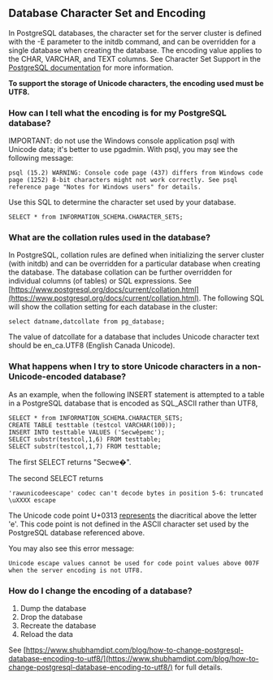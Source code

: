 ## Database Character Set and Encoding

In PostgreSQL databases, the character set for the server cluster is defined with the -E parameter to the initdb command, and can be overridden for a single database when creating the database. The encoding value applies to the CHAR, VARCHAR, and TEXT columns. See Character Set Support in the [PostgreSQL documentation](https://www.postgresql.org/docs/current/multibyte.html) for more information.

**To support the storage of Unicode characters, the encoding used must be**  **UTF8.**

### How can I tell what the encoding is for my PostgreSQL database?

IMPORTANT: do not use the Windows console application psql with Unicode data; it's better to use pgadmin. With psql, you may see the following message:

`psql (15.2) WARNING: Console code page (437) differs from Windows code page (1252) 8-bit characters might not work correctly. See psql reference page "Notes for Windows users" for details.`

Use this SQL to determine the character set used by your database.

```
SELECT * from INFORMATION_SCHEMA.CHARACTER_SETS;
```


### What are the collation rules used in the database?

In PostgreSQL, collation rules are defined when initializing the server cluster (with initdb) and can be overridden for a particular database when creating the database. The database collation can be further overridden for individual columns (of tables) or SQL expressions. See [https://www.postgresql.org/docs/current/collation.html](https://www.postgresql.org/docs/current/collation.html). The following SQL will show the collation setting for each database in the cluster:

```
select datname,datcollate from pg_database;
```

The value of datcollate for a database that includes Unicode character text should be en\_ca.UTF8 (English Canada Unicode).

### What happens when I try to store Unicode characters in a non-Unicode-encoded database?

As an example, when the following INSERT statement is attempted to a table in a PostgreSQL database that is encoded as SQL_ASCII rather than UTF8,

```
SELECT * from INFORMATION_SCHEMA.CHARACTER_SETS;
CREATE TABLE testtable (testcol VARCHAR(100));
INSERT INTO testtable VALUES ('Secwe̓pemc');
SELECT substr(testcol,1,6) FROM testtable;
SELECT substr(testcol,1,7) FROM testtable;
```

The first SELECT returns "Secwe�".

The second SELECT returns

`
'rawunicodeescape' codec can't decode bytes in position 5-6: truncated \uXXXX escape
`


The Unicode code point U+0313 [represents](https://unicode-table.com/en/0313/) the diacritical above the letter 'e'. This code point is not defined in the ASCII character set used by the PostgreSQL database referenced above.

You may also see this error message:

`Unicode escape values cannot be used for code point values above 007F when the server encoding is not UTF8.`

### How do I change the encoding of a database?

1) Dump the database
2) Drop the database
3) Recreate the database
4) Reload the data

See [https://www.shubhamdipt.com/blog/how-to-change-postgresql-database-encoding-to-utf8/](https://www.shubhamdipt.com/blog/how-to-change-postgresql-database-encoding-to-utf8/) for full details.


